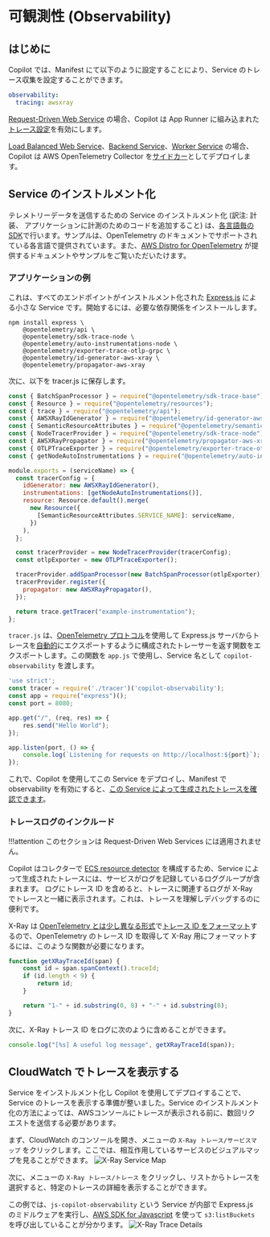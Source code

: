 # 可観測性 (Observability)

## はじめに
Copilot では、Manifest にて以下のように設定することにより、Service のトレース収集を設定することができます。
```yaml
observability:
  tracing: awsxray
```

[Request-Driven Web Service](../concepts/services.ja.md#request-driven-web-service) の場合、Copilot は App Runner に組み込まれた[トレース設定](https://docs.aws.amazon.com/ja_jp/apprunner/latest/dg/monitor-xray.html)を有効にします。

[Load Balanced Web Service](../concepts/services.ja.md#load-balanced-web-service)、[Backend Service](../concepts/services.ja.md#backend-service)、[Worker Service](../concepts/services.ja.md#worker-service) の場合、Copilot は AWS OpenTelemetry Collector を[サイドカー](./sidecars.ja.md)としてデプロイします。

## Service のインストルメント化
テレメトリーデータを送信するための Service のインストルメント化 (訳注: 計装、 アプリケーションに計測のためのコードを追加すること) は、[各言語毎の SDK](https://opentelemetry.io/docs/instrumentation/)で行います。サンプルは、OpenTelemetry のドキュメントでサポートされている各言語で提供されています。また、[AWS Distro for OpenTelemetry](https://aws-otel.github.io/docs/introduction) が提供するドキュメントやサンプルをご覧いただいたけます。

### アプリケーションの例

これは、すべてのエンドポイントがインストルメント化された [Express.js](https://expressjs.com/) による小さな Service です。開始するには、必要な依存関係をインストールします。

```
npm install express \
	@opentelemetry/api \
	@opentelemetry/sdk-trace-node \
	@opentelemetry/auto-instrumentations-node \
	@opentelemetry/exporter-trace-otlp-grpc \
	@opentelemetry/id-generator-aws-xray \
	@opentelemetry/propagator-aws-xray
```

次に、以下を tracer.js に保存します。

```js title="tracer.js" linenums="1"
const { BatchSpanProcessor } = require("@opentelemetry/sdk-trace-base");
const { Resource } = require("@opentelemetry/resources");
const { trace } = require("@opentelemetry/api");
const { AWSXRayIdGenerator } = require("@opentelemetry/id-generator-aws-xray");
const { SemanticResourceAttributes } = require("@opentelemetry/semantic-conventions");
const { NodeTracerProvider } = require("@opentelemetry/sdk-trace-node");
const { AWSXRayPropagator } = require("@opentelemetry/propagator-aws-xray");
const { OTLPTraceExporter } = require("@opentelemetry/exporter-trace-otlp-grpc");
const { getNodeAutoInstrumentations } = require("@opentelemetry/auto-instrumentations-node");

module.exports = (serviceName) => {
  const tracerConfig = {
    idGenerator: new AWSXRayIdGenerator(),
    instrumentations: [getNodeAutoInstrumentations()],
    resource: Resource.default().merge(
      new Resource({
        [SemanticResourceAttributes.SERVICE_NAME]: serviceName,
      })
    ),
  };

  const tracerProvider = new NodeTracerProvider(tracerConfig);
  const otlpExporter = new OTLPTraceExporter();

  tracerProvider.addSpanProcessor(new BatchSpanProcessor(otlpExporter));
  tracerProvider.register({
    propagator: new AWSXRayPropagator(),
  });

  return trace.getTracer("example-instrumentation");
};
```

`tracer.js` は、[OpenTelemetry プロトコル](https://github.com/open-telemetry/opentelemetry-specification/blob/main/specification/protocol/otlp.md)を使用して Express.js サーバからトレースを[自動的](https://www.npmjs.com/package/@opentelemetry/auto-instrumentations-node#user-content-supported-instrumentations)にエクスポートするように構成されたトレーサーを返す関数をエクスポートします。この関数を `app.js` で使用し、Service 名として `copilot-observability` を渡します。

```js title="app.js" linenums="1"
'use strict';
const tracer = require('./tracer')('copilot-observability');
const app = require("express")();
const port = 8080;

app.get("/", (req, res) => {
	res.send("Hello World");
});

app.listen(port, () => {
	console.log(`Listening for requests on http://localhost:${port}`);
});
```

これで、Copilot を使用してこの Service をデプロイし、Manifest で observability を有効にすると、[この Service によって生成されたトレースを確認できます](#cloudwatch-%E3%81%A7%E3%83%88%E3%83%AC%E3%83%BC%E3%82%B9%E3%82%92%E8%A1%A8%E7%A4%BA%E3%81%99%E3%82%8B)。

### トレースログのインクルード
!!!attention
	このセクションは Request-Driven Web Services には適用されません。

Copilot はコレクターで [ECS resource detector](https://github.com/open-telemetry/opentelemetry-collector-contrib/tree/main/processor/resourcedetectionprocessor#amazon-ecs) を構成するため、Service によって生成されたトレースには、サービスがログを記録しているロググループが含まれます。
ログにトレース ID を含めると、トレースに関連するログが X-Ray でトレースと一緒に表示されます。これは、トレースを理解しデバッグするのに便利です。

X-Ray は [OpenTelemetry とは少し異なる形式](https://opentelemetry.io/docs/reference/specification/trace/api/#spancontext)で[トレース ID をフォーマット](https://docs.aws.amazon.com/ja_jp/xray/latest/devguide/xray-api-sendingdata.html#xray-api-traceids)するので、OpenTelemetry のトレース ID を取得して X-Ray 用にフォーマットするには、このような関数が必要になります。
```js
function getXRayTraceId(span) {
	const id = span.spanContext().traceId;
	if (id.length < 9) {
		return id;
	}

	return "1-" + id.substring(0, 8) + "-" + id.substring(8);
}
```

次に、X-Ray トレース ID をログに次のように含めることができます。
```js
console.log("[%s] A useful log message", getXRayTraceId(span));
```

## CloudWatch でトレースを表示する
Service をインストルメント化し Copilot を使用してデプロイすることで、Service のトレースを表示する準備が整いました。Service のインストルメント化の方法によっては、AWSコンソールにトレースが表示される前に、数回リクエストを送信する必要があります。

まず、CloudWatch のコンソールを開き、メニューの `X-Ray トレース/サービスマップ` をクリックします。ここでは、相互作用しているサービスのビジュアルマップを見ることができます。
![X-Ray Service Map](https://user-images.githubusercontent.com/10566468/166842664-da44756f-7a4b-4e5d-9981-42927b0deb65.png)

次に、メニューの `X-Ray トレース/トレース` をクリックし、リストからトレースを選択すると、特定のトレースの詳細を表示することができます。

この例では、`js-copilot-observability` という Service が内部で Express.js のミドルウェアを実行し、[AWS SDK for Javascript](https://aws.amazon.com/jp/sdk-for-javascript/) を使って `s3:listBuckets` を呼び出していることが分かります。
![X-Ray Trace Details](https://user-images.githubusercontent.com/10566468/166842693-65558de5-5a6b-4777-b687-812406580fb6.png)
